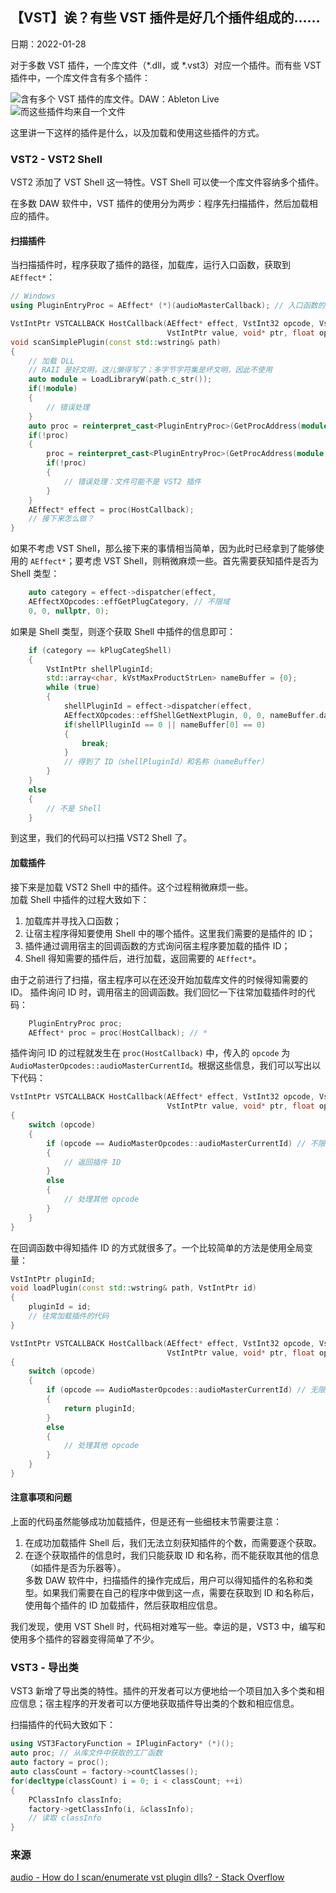 ## 【VST】诶？有些 VST 插件是好几个插件组成的……
日期：2022-01-28

对于多数 VST 插件，一个库文件（*.dll，或 *.vst3）对应一个插件。而有些 VST 插件中，一个库文件含有多个插件：

![含有多个 VST 插件的库文件。DAW：Ableton Live](../images/multiple-plugins.png)  
![而这些插件均来自一个文件](../images/one-file.png)

这里讲一下这样的插件是什么，以及加载和使用这些插件的方式。

### VST2 - VST2 Shell
VST2 添加了 VST Shell 这一特性。VST Shell 可以使一个库文件容纳多个插件。

在多数 DAW 软件中，VST 插件的使用分为两步：程序先扫描插件，然后加载相应的插件。
#### 扫描插件
当扫描插件时，程序获取了插件的路径，加载库，运行入口函数，获取到 `AEffect*`：
```cpp
// Windows
using PluginEntryProc = AEffect* (*)(audioMasterCallback); // 入口函数的类型

VstIntPtr VSTCALLBACK HostCallback(AEffect* effect, VstInt32 opcode, VstInt32 index,
                                   VstIntPtr value, void* ptr, float opt); // 宿主程序的回调函数
void scanSimplePlugin(const std::wstring& path)
{
    // 加载 DLL
    // RAII 是好文明，这儿懒得写了；多字节字符集是坏文明，因此不使用
    auto module = LoadLibraryW(path.c_str());
    if(!module)
    {
        // 错误处理
    }
    auto proc = reinterpret_cast<PluginEntryProc>(GetProcAddress(module, "VSTPluginMain"));
    if(!proc)
    {
        proc = reinterpret_cast<PluginEntryProc>(GetProcAddress(module, "main"));
        if(!proc)
        {
            // 错误处理：文件可能不是 VST2 插件
        }
    }
    AEffect* effect = proc(HostCallback);
    // 接下来怎么做？
}
```
如果不考虑 VST Shell，那么接下来的事情相当简单，因为此时已经拿到了能够使用的 `AEffect*`；要考虑 VST Shell，则稍微麻烦一些。首先需要获知插件是否为 Shell 类型：
```cpp
    auto category = effect->dispatcher(effect,
    AEffectXOpcodes::effGetPlugCategory, // 不限域
    0, 0, nullptr, 0);
```
如果是 Shell 类型，则逐个获取 Shell 中插件的信息即可：
```cpp
    if (category == kPlugCategShell)
    {
        VstIntPtr shellPluginId;
        std::array<char, kVstMaxProductStrLen> nameBuffer = {0};
        while (true)
        {
            shellPluginId = effect->dispatcher(effect,
            AEffectXOpcodes::effShellGetNextPlugin, 0, 0, nameBuffer.data(), nameBuffer.size());
            if(shellPlluginId == 0 || nameBuffer[0] == 0)
            {
                break;
            }
            // 得到了 ID（shellPluginId）和名称（nameBuffer）
        }
    }
    else
    {
        // 不是 Shell
    }
```
到这里，我们的代码可以扫描 VST2 Shell 了。
#### 加载插件
接下来是加载 VST2 Shell 中的插件。这个过程稍微麻烦一些。  
加载 Shell 中插件的过程大致如下：
1. 加载库并寻找入口函数；
2. 让宿主程序得知要使用 Shell 中的哪个插件。这里我们需要的是插件的 ID；
3. 插件通过调用宿主的回调函数的方式询问宿主程序要加载的插件 ID；
4. Shell 得知需要的插件后，进行加载，返回需要的 `AEffect*`。

由于之前进行了扫描，宿主程序可以在还没开始加载库文件的时候得知需要的 ID。
插件询问 ID 时，调用宿主的回调函数。我们回忆一下往常加载插件时的代码：
```cpp
    PluginEntryProc proc;
    AEffect* proc = proc(HostCallback); // *
```
插件询问 ID 的过程就发生在 `proc(HostCallback)` 中，传入的 `opcode` 为 `AudioMasterOpcodes::audioMasterCurrentId`。根据这些信息，我们可以写出以下代码：
```cpp
VstIntPtr VSTCALLBACK HostCallback(AEffect* effect, VstInt32 opcode, VstInt32 index,
                                   VstIntPtr value, void* ptr, float opt) // 宿主程序的回调函数
{
    switch (opcode)
    {
        if (opcode == AudioMasterOpcodes::audioMasterCurrentId) // 不限域
        {
            // 返回插件 ID
        }
        else
        {
            // 处理其他 opcode
        }
    }
}
```
在回调函数中得知插件 ID 的方式就很多了。一个比较简单的方法是使用全局变量：
```cpp
VstIntPtr pluginId;
void loadPlugin(const std::wstring& path, VstIntPtr id)
{
    pluginId = id;
    // 往常加载插件的代码
}

VstIntPtr VSTCALLBACK HostCallback(AEffect* effect, VstInt32 opcode, VstInt32 index,
                                   VstIntPtr value, void* ptr, float opt) // 宿主程序的回调函数
{
    switch (opcode)
    {
        if (opcode == AudioMasterOpcodes::audioMasterCurrentId) // 无限域
        {
            return pluginId;
        }
        else
        {
            // 处理其他 opcode
        }
    }
}
```
#### 注意事项和问题
上面的代码虽然能够成功加载插件，但是还有一些细枝末节需要注意：
1. 在成功加载插件 Shell 后，我们无法立刻获知插件的个数，而需要逐个获取。
1. 在逐个获取插件的信息时，我们只能获取 ID 和名称，而不能获取其他的信息（如插件是否为乐器等）。  
   多数 DAW 软件中，扫描插件的操作完成后，用户可以得知插件的名称和类型。如果我们需要在自己的程序中做到这一点，需要在获取到 ID 和名称后，使用每个插件的 ID 加载插件，然后获取相应信息。

我们发现，使用 VST Shell 时，代码相对难写一些。幸运的是，VST3 中，编写和使用多个插件的容器变得简单了不少。
### VST3 - 导出类
VST3 新增了导出类的特性。插件的开发者可以方便地给一个项目加入多个类和相应信息；宿主程序的开发者可以方便地获取插件导出类的个数和相应信息。

扫描插件的代码大致如下：
```cpp
using VST3FactoryFunction = IPluginFactory* (*)();
auto proc; // 从库文件中获取的工厂函数
auto factory = proc();
auto classCount = factory->countClasses();
for(decltype(classCount) i = 0; i < classCount; ++i)
{
    PClassInfo classInfo;
    factory->getClassInfo(i, &classInfo);
    // 读取 classInfo
}
```
### 来源
[audio - How do I scan/enumerate vst plugin dlls? - Stack Overflow](https://stackoverflow.com/questions/1128958/how-do-i-scan-enumerate-vst-plugin-dlls)
